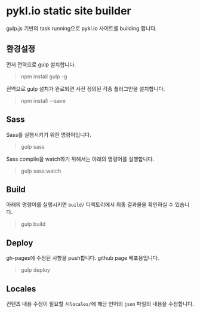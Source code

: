 # pykl.io static site builder

gulp.js 기반의 task running으로 pykl.io 사이트를 building 합니다.

## 환경설정
먼저 전역으로 gulp 설치합니다.
> npm install gulp -g

전역으로 gulp 설치가 완료되면 사전 정의된 각종 플러그인을 설치합니다.
> npm install --save

## Sass
Sass를 실행시키기 위한 명령어입니다.
> gulp sass

Sass compile을 watch하기 위해서는 아래의 명령어를 실행합니다.
> gulp sass:watch

## Build
아래의 명령어를 실행시키면 `build/` 디렉토리에서 최종 결과물을 확인하실 수 있습니다.
> gulp build

## Deploy
gh-pages에 수정된 사항을 push합니다. github page 배포용입니다.
> gulp deploy

## Locales
컨텐츠 내용 수정이 필요할 시`locales/`에 해당 언어의 `json` 파일의 내용을 수정합니다.